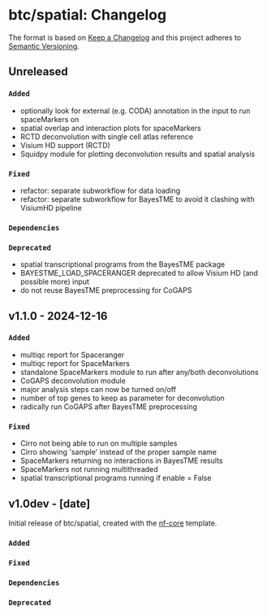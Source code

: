 # btc/spatial: Changelog

The format is based on [Keep a Changelog](https://keepachangelog.com/en/1.0.0/)
and this project adheres to [Semantic Versioning](https://semver.org/spec/v2.0.0.html).

## Unreleased

### `Added`
- optionally look for external (e.g. CODA) annotation in the input to run spaceMarkers on
- spatial overlap and interaction plots for spaceMarkers
- RCTD deconvolution with single cell atlas reference
- Visium HD support (RCTD)
- Squidpy module for plotting deconvolution results and spatial analysis

### `Fixed`
- refactor: separate subworkflow for data loading
- refactor: separate subworkflow for BayesTME to avoid it clashing with VisiumHD pipeline

### `Dependencies`

### `Deprecated`
- spatial transcriptional programs from the BayesTME package
- BAYESTME_LOAD_SPACERANGER deprecated to allow Visium HD (and possible more) input
- do not reuse BayesTME preprocessing for CoGAPS


## v1.1.0 - 2024-12-16

### `Added`
- multiqc report for Spaceranger
- multiqc report for SpaceMarkers
- standalone SpaceMarkers module to run after any/both deconvolutions
- CoGAPS deconvolution module
- major analysis steps can now be turned on/off
- number of top genes to keep as parameter for deconvolution
- radically run CoGAPS after BayesTME preprocessing

### `Fixed`
- Cirro not being able to run on multiple samples
- Cirro showing 'sample' instead of the proper sample name
- SpaceMarkers returning no interactions in BayesTME results
- SpaceMarkers not running multithreaded
- spatial transcriptional programs running if enable = False


## v1.0dev - [date]

Initial release of btc/spatial, created with the [nf-core](https://nf-co.re/) template.

### `Added`

### `Fixed`

### `Dependencies`

### `Deprecated`
